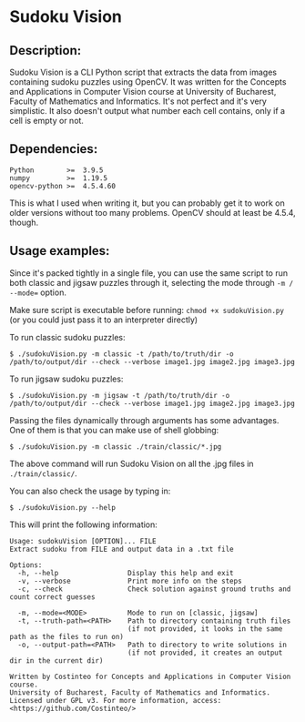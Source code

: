 # Sudoku Vision

## Description:

Sudoku Vision is a CLI Python script that extracts the data from images containing sudoku puzzles using OpenCV. It was written for the Concepts and Applications in Computer Vision course at University of Bucharest, Faculty of Mathematics and Informatics. It's not perfect and it's very simplistic. It also doesn't output what number each cell contains, only if a cell is empty or not.

## Dependencies:
```
Python        >=  3.9.5
numpy         >=  1.19.5
opencv-python >=  4.5.4.60
```

This is what I used when writing it, but you can probably get it to work on older versions without too many problems. OpenCV should at least be 4.5.4, though.

## Usage examples:

Since it's packed tightly in a single file, you can use the same script to run both classic and jigsaw puzzles through it, selecting the mode through ``-m / --mode=`` option.

Make sure script is executable before running: ``chmod +x sudokuVision.py`` (or you could just pass it to an interpreter directly)


To run classic sudoku puzzles:

```
$ ./sudokuVision.py -m classic -t /path/to/truth/dir -o /path/to/output/dir --check --verbose image1.jpg image2.jpg image3.jpg
```


To run jigsaw sudoku puzzles:

```
$ ./sudokuVision.py -m jigsaw -t /path/to/truth/dir -o /path/to/output/dir --check --verbose image1.jpg image2.jpg image3.jpg
```


Passing the files dynamically through arguments has some advantages. One of them is that you can make use of shell globbing:

```
$ ./sudokuVision.py -m classic ./train/classic/*.jpg
```

The above command will run Sudoku Vision on all the .jpg files in ``./train/classic/``.

You can also check the usage by typing in:

```
$ ./sudokuVision.py --help
```

This will print the following information:

```
Usage: sudokuVision [OPTION]... FILE
Extract sudoku from FILE and output data in a .txt file

Options:
  -h, --help                 Display this help and exit
  -v, --verbose              Print more info on the steps
  -c, --check                Check solution against ground truths and count correct guesses

  -m, --mode=<MODE>          Mode to run on [classic, jigsaw]
  -t, --truth-path=<PATH>    Path to directory containing truth files
                             (if not provided, it looks in the same path as the files to run on)
  -o, --output-path=<PATH>   Path to directory to write solutions in
                             (if not provided, it creates an output dir in the current dir)

Written by Costinteo for Concepts and Applications in Computer Vision course.
University of Bucharest, Faculty of Mathematics and Informatics.
Licensed under GPL v3. For more information, access: <https://github.com/Costinteo/>
```
